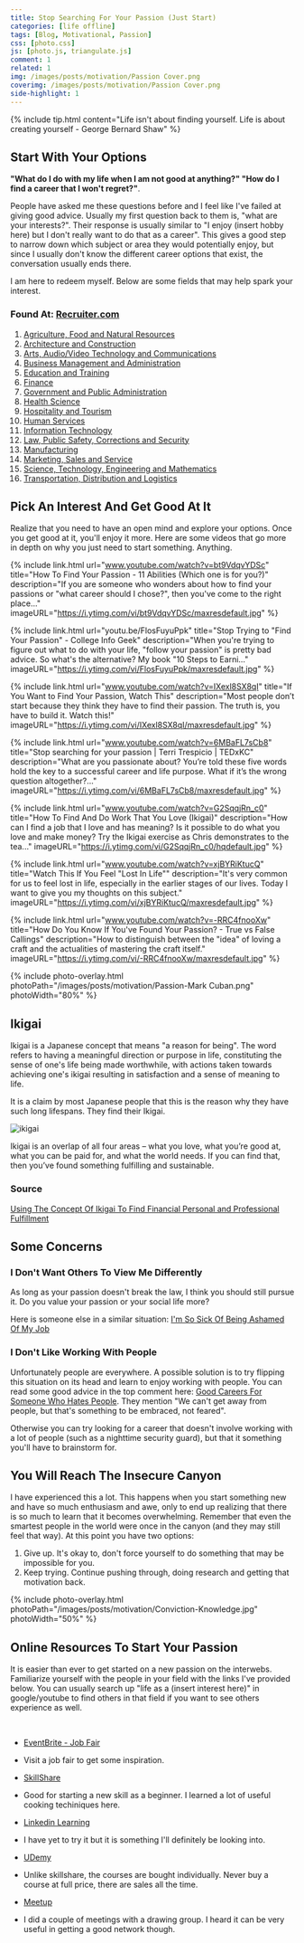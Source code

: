 ```yaml
---
title: Stop Searching For Your Passion (Just Start)
categories: [life offline]
tags: [Blog, Motivational, Passion]
css: [photo.css]
js: [photo.js, triangulate.js]
comment: 1
related: 1
img: /images/posts/motivation/Passion Cover.png
coverimg: /images/posts/motivation/Passion Cover.png
side-highlight: 1
---
```


{% include tip.html content="Life isn't about finding yourself. Life is about creating yourself
\- George Bernard Shaw" %}

## Start With Your Options

**"What do I do with my life when I am not good at anything?" "How do I find a career that I won't regret?"**. 

People have asked me these questions before and I feel like I've failed at giving good advice. Usually my first question back to them is, "what are your interests?". Their response is usually similar to "I enjoy (insert hobby here) but I don't really want to do that as a career". This gives a good step to narrow down which subject or area they would potentially enjoy, but since I usually don't know the different career options that exist, the conversation usually ends there.

I am here to redeem myself. Below are some fields that may help spark your interest.
### Found At: <a href="https://www.recruiter.com/careers/" target="_blank">Recruiter.com</a>

1. <a href="www.recruiter.com/careers/agriculture-food-natural-resources.html" target="_blank">Agriculture, Food and Natural Resources</a>
2. <a href="www.recruiter.com/careers/architecture-construction.html" target="_blank">Architecture and Construction</a>
3. <a href="https://www.recruiter.com/careers/arts-audio-video-technology-communications.html" target="_blank">Arts, Audio/Video Technology and Communications</a>
4. <a href="https://www.recruiter.com/careers/business-management-administration.html" target="_blank">Business Management and Administration</a>
5. <a href="https://www.recruiter.com/careers/education-training.html" target="_blank">Education and Training</a>
6. <a href="https://www.recruiter.com/careers/finance.html" target="_blank">Finance</a>
7. <a href="https://www.recruiter.com/careers/government-public-administration.html" target="_blank">Government and Public Administration</a>
8. <a href="https://www.recruiter.com/careers/health-science.html" target="_blank">Health Science</a>
9. <a href="https://www.recruiter.com/careers/hospitality-tourism.html" target="_blank">Hospitality and Tourism</a>
10. <a href="https://www.recruiter.com/careers/human-services.html" target="_blank">Human Services</a>
11. <a href="https://www.recruiter.com/careers/information-technology.html" target="_blank">Information Technology</a>
12. <a href="https://www.recruiter.com/careers/law-public-safety-corrections-security.html" target="_blank">Law, Public Safety, Corrections and Security</a>
13. <a href="https://www.recruiter.com/careers/manufacturing.html" target="_blank">Manufacturing</a>
14. <a href="https://www.recruiter.com/careers/marketing-sales-service.html" target="_blank">Marketing, Sales and Service</a>
15. <a href="https://www.recruiter.com/careers/science-technology-engineering-mathematics.html" target="_blank">Science, Technology, Engineering and Mathematics</a>
16. <a href="https://www.recruiter.com/careers/transportation-distribution-logistics.html" target="_blank">Transportation, Distribution and Logistics</a>

## Pick An Interest And Get Good At It

Realize that you need to have an open mind and explore your options. Once you get good at it, you'll enjoy it more. Here are some videos that go more in depth on why you just need to start something. Anything.

{% 
include link.html 
url="www.youtube.com/watch?v=bt9VdqvYDSc" 
title="How To Find Your Passion - 11 Abilities (Which one is for you?)"
description="If you are someone who wonders about how to find your passions or \"what career should I chose?\", then you've come to the right place..." 
imageURL="https://i.ytimg.com/vi/bt9VdqvYDSc/maxresdefault.jpg" 
%}


{% 
include link.html 
url="youtu.be/FlosFuyuPpk" 
title="Stop Trying to \"Find Your Passion\" - College Info Geek"
description="When you're trying to figure out what to do with your life, \"follow your passion\" is pretty bad advice. So what's the alternative? My book \"10 Steps to Earni..." 
imageURL="https://i.ytimg.com/vi/FlosFuyuPpk/maxresdefault.jpg" 
%}

{% 
include link.html 
url="www.youtube.com/watch?v=IXexl8SX8qI" 
title="If You Want to Find Your Passion, Watch This"
description="Most people don’t start because they think they have to find their passion. The truth is, you have to build it. Watch this!" 
imageURL="https://i.ytimg.com/vi/IXexl8SX8qI/maxresdefault.jpg" 
%}

{% 
include link.html 
url="www.youtube.com/watch?v=6MBaFL7sCb8" 
title="Stop searching for your passion | Terri Trespicio | TEDxKC"
description="What are you passionate about? You’re told these five words hold the key to a successful career and life purpose. What if it’s the wrong question altogether?..." 
imageURL="https://i.ytimg.com/vi/6MBaFL7sCb8/maxresdefault.jpg" 
%}

{% 
include link.html 
url="www.youtube.com/watch?v=G2SqqjRn_c0" 
title="How To Find And Do Work That You Love (Ikigai)"
description="How can I find a job that I love and has meaning? Is it possible to do what you love and make money? Try the Ikigai exercise as Chris demonstrates to the tea..." 
imageURL="https://i.ytimg.com/vi/G2SqqjRn_c0/hqdefault.jpg" 
%}

{% 
include link.html 
url="www.youtube.com/watch?v=xjBYRiKtucQ" 
title="Watch This If You Feel \"Lost In Life\""
description="It's very common for us to feel lost in life, especially in the earlier stages of our lives. Today I want to give you my thoughts on this subject." 
imageURL="https://i.ytimg.com/vi/xjBYRiKtucQ/maxresdefault.jpg" 
%}

{% 
include link.html 
url="www.youtube.com/watch?v=-RRC4fnooXw" 
title="How Do You Know If You've Found Your Passion? - True vs False Callings"
description="How to distinguish between the \"idea\" of loving a craft and the actualities of mastering the craft itself." 
imageURL="https://i.ytimg.com/vi/-RRC4fnooXw/maxresdefault.jpg" 
%}

{% 
include photo-overlay.html 
photoPath="/images/posts/motivation/Passion-Mark Cuban.png"
photoWidth="80%"
%}

## Ikigai

Ikigai is a Japanese concept that means "a reason for being". The word refers to having a meaningful direction or purpose in life, constituting the sense of one's life being made worthwhile, with actions taken towards achieving one's ikigai resulting in satisfaction and a sense of meaning to life.

It is a claim by most Japanese people that this is the reason why they have such long lifespans. They find their Ikigai. 

<img alt="ikigai" src="/images/posts/finance/Ikigai.png">

Ikigai is an overlap of all four areas – what you love, what you’re good at, what you can be paid for, and what the world needs. If you can find that, then you’ve found something fulfilling and sustainable.

### Source

<a href="https://www.thesimpledollar.com/financial-wellness/using-the-concept-of-ikigai-to-find-financial-personal-and-professional-fulfillment/" target="_blank">Using The Concept Of Ikigai To Find Financial Personal and Professional Fulfillment</a>

## Some Concerns

### I Don't Want Others To View Me Differently
As long as your passion doesn't break the law, I think you should still pursue it. Do you value your passion or your social life more?

Here is someone else in a similar situation: <a href="https://www.reddit.com/r/offmychest/comments/4jnbi9/im_so_sick_of_being_ashamed_of_my_job/" target="_blank">I'm So Sick Of Being Ashamed Of My Job</a>


### I Don't Like Working With People
Unfortunately people are everywhere. A possible solution is to try flipping this situation on its head and learn to enjoy working with people. You can read some good advice in the top comment here: <a href="https://www.reddit.com/r/careerguidance/comments/jppccl/good_careers_for_someone_who_hates_people/" target="_blank">Good Careers For Someone Who Hates People</a>. They mention "We can't get away from people, but that's something to be embraced, not feared".

Otherwise you can try looking for a career that doesn't involve working with a lot of people (such as a nighttime security guard), but that it something you'll have to brainstorm for.

## You Will Reach The Insecure Canyon

I have experienced this a lot. This happens when you start something new and have so much enthusiasm and awe, only to end up realizing that there is so much to learn that it becomes overwhelming. Remember that even the smartest people in the world were once in the canyon (and they may still feel that way). At this point you have two options:

1. Give up. It's okay to, don't force yourself to do something that may be impossible for you.
2. Keep trying. Continue pushing through, doing research and getting that motivation back.

{% 
include photo-overlay.html 
photoPath="/images/posts/motivation/Conviction-Knowledge.jpg"
photoWidth="50%"
%}



## Online Resources To Start Your Passion 

It is easier than ever to get started on a new passion on the interwebs. Familiarize yourself with the people in your field with the links I've provided below. You can usually search up "life as a (insert interest here)" in google/youtube to find others in that field if you want to see others experience as well.

<br>

* <a href="https://www.eventbrite.ca/d/online/job-fair/" target="_blank">EventBrite - Job Fair</a>
- Visit a job fair to get some inspiration.

* <a href="https://www.skillshare.com/" target="_blank">SkillShare</a>
- Good for starting a new skill as a beginner. I learned a lot of useful cooking techiniques here.  

* <a href="https://www.linkedin.com/learning/me" target="_blank">Linkedin Learning</a>
- I have yet to try it but it is something I'll definitely be looking into.

* <a href="www.udemy.com" target="_blank">UDemy</a>
- Unlike skillshare, the courses are bought individually. Never buy a course at full price, there are sales all the time.

* <a href="https://www.meetup.com/" target="_blank">Meetup</a>
- I did a couple of meetings with a drawing group. I heard it can be very useful in getting a good network though.